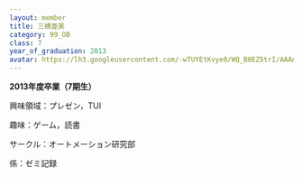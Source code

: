 ```yaml
---
layout: member
title: 三橋亜美
category: 99_OB
class: 7
year_of_graduation: 2013
avatar: https://lh3.googleusercontent.com/-wTUYEtKvye0/WQ_B0EZ5trI/AAAAAAAAqNM/F397dq4lHf8PfvyIglfYgZk-Ph5y0SbHwCLcB/p-s300/P1190913.jpg
---
```

**2013年度卒業（7期生）**

興味領域：プレゼン，TUI



趣味：ゲーム，読書



サークル：オートメーション研究部



係：ゼミ記録